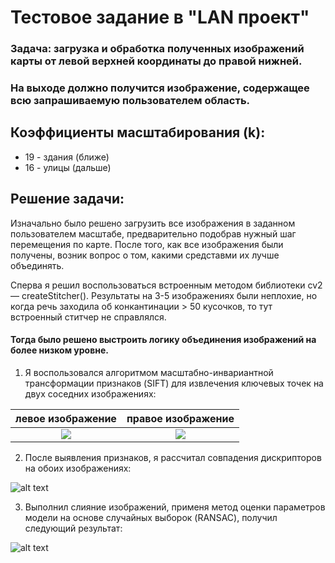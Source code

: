# Тестовое задание в "LAN проект"
### Задача: загрузка и обработка полученных изображений карты от левой верхней координаты до правой нижней.
### На выходе должно получится изображение, содержащее всю запрашиваемую пользователем область.

## Коэффициенты масштабирования (k):
* 19 - здания (ближе)
* 16 - улицы (дальше)

## Решение задачи:
Изначально было решено загрузить все изображения в заданном пользователем масштабе, предварительно подобрав нужный шаг перемещения по карте.
После того, как все изображения были получены, возник вопрос о том, какими средставми их лучше объединять.

Сперва я решил воспользоваться встроенным методом библиотеки cv2 — createStitcher(). Результаты на 3-5 изображениях были неплохие, но когда речь заходила об конкантинации > 50 кусочков, то тут встроенный ститчер не справлялся.

#### Тогда было решено выстроить логику объединения изображений на более низком уровне.

1. Я воспользовался алгоритмом масштабно-инвариантной трансформации признаков (SIFT) для извлечения ключевых точек на двух соседних изображениях:

левое изображение             |  правое изображение
:-------------------------:|:-------------------------:
![](https://sun9-62.userapi.com/c854320/v854320936/1e279d/mb2293XMj4o.jpg)  |  ![](https://sun9-56.userapi.com/c854320/v854320936/1e27a5/M2cgBlaLVVU.jpg)

2. После выявления признаков, я рассчитал совпадения дискрипторов на обоих изображениях:

![alt text](https://sun9-71.userapi.com/c854320/v854320936/1e27b4/xsIpyrRFw9s.jpg)

3. Выполнил слияние изображений, применя метод оценки параметров модели на основе случайных выборок (RANSAC),
  получил следующий результат:
  
  ![alt text](https://sun9-23.userapi.com/c854320/v854320936/1e27bb/RPsiSIlanYo.jpg)
  
